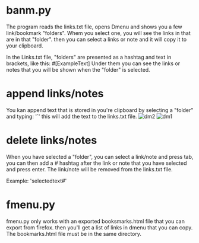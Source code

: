 # banm.py

The program reads the links.txt file, opens Dmenu and shows you a few link/bookmark "folders". Whem you select
one, you will see the links in that are in that "folder". then you can select a links or note and it will copy
it to your clipboard.

In the Links.txt file, "folders" are presented as a hashtag and text in brackets, like this: #[ExampleText]
Under them you can see the links or notes that you will be shown when the "folder" is selected.

# append links/notes
You kan append text that is stored in you're clipboard by selecting a "folder" and typing: '`'
this will add the text to the links.txt file.
![dm2](https://user-images.githubusercontent.com/39969900/212650535-12960d85-8fab-4c3a-8138-788e1b856cae.png)
![dm1](https://user-images.githubusercontent.com/39969900/212650512-d925f1b9-f2a1-4b9f-934b-e5f9bc487a7d.png)

# delete links/notes
When you have selected a "folder", you can select a link/note and press tab, you can then add a # hashtag after
the link or note that you have selected and press enter. The link/note will be removed from the links.txt file.

Example: 'selectedtext#'


# fmenu.py

fmenu.py only works with an exported booksmarks.html file that you can export from firefox. then you'll get
a list of links in dmenu that you can copy. The bookmarks.html file must be in the same directory.


